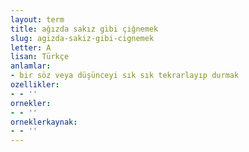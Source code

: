 ```yaml
---
layout: term
title: ağızda sakız gibi çiğnemek
slug: agizda-sakiz-gibi-cignemek
letter: A
lisan: Türkçe
anlamlar:
- bir söz veya düşünceyi sık sık tekrarlayıp durmak
ozellikler:
- - ''
ornekler:
- - ''
orneklerkaynak:
- - ''
---
```

